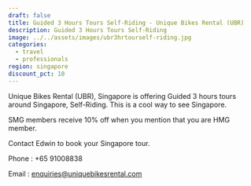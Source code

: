 ```yaml
---
draft: false
title: Guided 3 Hours Tours Self-Riding - Unique Bikes Rental (UBR)
description: Guided 3 Hours Tours Self-Riding
image: ../../assets/images/ubr3hrtourself-riding.jpg
categories:
  - travel
  - professionals
region: singapore
discount_pct: 10
---
```


Unique Bikes Rental (UBR), Singapore is offering Guided 3 hours tours around Singapore, Self-Riding. This is a cool way to see Singapore.

SMG members receive 10% off when you mention that you are HMG member.

Contact Edwin to book your Singapore tour.

Phone : +65 91008838

Email : enquiries@uniquebikesrental.com
